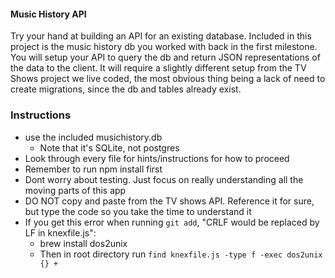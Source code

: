 #### Music History API
Try your hand at building an API for an existing database. Included in this project is the music history db you worked with back in the first milestone. You will setup your API to query the db and return JSON representations of the data to the client. It will require a slightly different setup from the TV Shows project we live coded, the most obvious thing being a lack of need to create migrations, since the db and tables already exist. 

### Instructions
+  use the included musichistory.db
    + Note that it's SQLite, not postgres
+ Look through every file for hints/instructions for how to proceed
+ Remember to run npm install first
+ Dont worry about testing. Just focus on really understanding all the moving parts of this app
+ DO NOT copy and paste from the TV shows API. Reference it for sure, but type the code so you take the time to understand it
+ If you get this error when running `git add`, "CRLF would be replaced by LF in knexfile.js":
    + brew install dos2unix
    + Then in root directory run `find knexfile.js -type f -exec dos2unix {} +`
